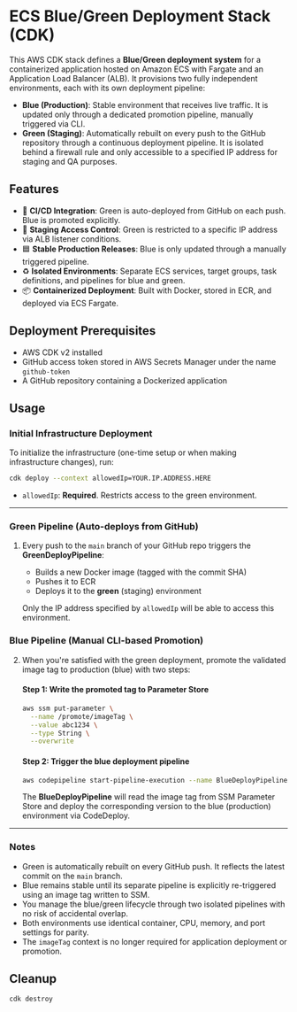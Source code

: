 # ECS Blue/Green Deployment Stack (CDK)

This AWS CDK stack defines a **Blue/Green deployment system** for a containerized application hosted on Amazon ECS with Fargate and an Application Load Balancer (ALB). It provisions two fully independent environments, each with its own deployment pipeline:

* **Blue (Production)**: Stable environment that receives live traffic. It is updated only through a dedicated promotion pipeline, manually triggered via CLI.
* **Green (Staging)**: Automatically rebuilt on every push to the GitHub repository through a continuous deployment pipeline. It is isolated behind a firewall rule and only accessible to a specified IP address for staging and QA purposes.

## Features

* 🚀 **CI/CD Integration**: Green is auto-deployed from GitHub on each push. Blue is promoted explicitly.
* 🔐 **Staging Access Control**: Green is restricted to a specific IP address via ALB listener conditions.
* 🟦 **Stable Production Releases**: Blue is only updated through a manually triggered pipeline.
* ♻️ **Isolated Environments**: Separate ECS services, target groups, task definitions, and pipelines for blue and green.
* 📦 **Containerized Deployment**: Built with Docker, stored in ECR, and deployed via ECS Fargate.

## Deployment Prerequisites

* AWS CDK v2 installed
* GitHub access token stored in AWS Secrets Manager under the name `github-token`
* A GitHub repository containing a Dockerized application

## Usage

### Initial Infrastructure Deployment

To initialize the infrastructure (one-time setup or when making infrastructure changes), run:

```bash
cdk deploy --context allowedIp=YOUR.IP.ADDRESS.HERE
```

* `allowedIp`: **Required**. Restricts access to the green environment.

---

### Green Pipeline (Auto-deploys from GitHub)

1. Every push to the `main` branch of your GitHub repo triggers the **GreenDeployPipeline**:

   * Builds a new Docker image (tagged with the commit SHA)
   * Pushes it to ECR
   * Deploys it to the **green** (staging) environment

   Only the IP address specified by `allowedIp` will be able to access this environment.

### Blue Pipeline (Manual CLI-based Promotion)

2. When you're satisfied with the green deployment, promote the validated image tag to production (blue) with two steps:

   #### Step 1: Write the promoted tag to Parameter Store

   ```bash
   aws ssm put-parameter \
     --name /promote/imageTag \
     --value abc1234 \
     --type String \
     --overwrite
   ```

   #### Step 2: Trigger the blue deployment pipeline

   ```bash
   aws codepipeline start-pipeline-execution --name BlueDeployPipeline
   ```

   The **BlueDeployPipeline** will read the image tag from SSM Parameter Store and deploy the corresponding version to the blue (production) environment via CodeDeploy.

---

### Notes

* Green is automatically rebuilt on every GitHub push. It reflects the latest commit on the `main` branch.
* Blue remains stable until its separate pipeline is explicitly re-triggered using an image tag written to SSM.
* You manage the blue/green lifecycle through two isolated pipelines with no risk of accidental overlap.
* Both environments use identical container, CPU, memory, and port settings for parity.
* The `imageTag` context is no longer required for application deployment or promotion.

## Cleanup

```bash
cdk destroy
```

